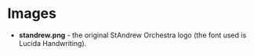  # Images

 * **standrew.png** - the original StAndrew Orchestra logo (the font used
   is Lucida Handwriting).

